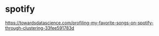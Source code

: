 # spotify
https://towardsdatascience.com/profiling-my-favorite-songs-on-spotify-through-clustering-33fee591783d
